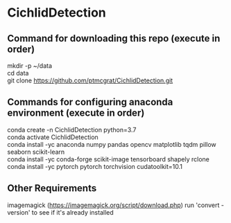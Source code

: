 # CichlidDetection

Command for downloading this repo (execute in order)
-------------------------------------------
mkdir -p ~/data <br/>
cd data <br/>
git clone https://github.com/ptmcgrat/CichlidDetection.git <br/>

Commands for configuring anaconda environment (execute in order)
-------------------------------------------
conda create -n CichlidDetection python=3.7 <br/>
conda activate CichlidDetection <br/>
conda install -yc anaconda numpy pandas opencv matplotlib tqdm pillow seaborn scikit-learn <br/>
conda install -yc conda-forge scikit-image tensorboard shapely rclone <br/>
conda install -yc pytorch pytorch torchvision cudatoolkit=10.1 <br/>

Other Requirements
-------------------------------------------
imagemagick (https://imagemagick.org/script/download.php) run 'convert -version' to see if it's already installed

